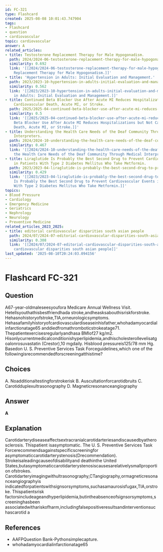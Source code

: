 ```yaml
---
id: FC-321
type: Flashcard
created: 2025-08-08 10:01:43.747904
tags:
- Flashcard
- question
- cardiovascular
topic: cardiovascular
answer: A
related_articles:
- title: Testosterone Replacement Therapy for Male Hypogonadism.
  path: 2024/2024-06-testosterone-replacement-therapy-for-male-hypogonadism.md
  similarity: 0.692
  link: '[[2024/2024-06-testosterone-replacement-therapy-for-male-hypogonadism|Testosterone
    Replacement Therapy for Male Hypogonadism.]]'
- title: 'Hypertension in Adults: Initial Evaluation and Management.'
  path: 2023/2023-10-hypertension-in-adults-initial-evaluation-and-management.md
  similarity: 0.562
  link: '[[2023/2023-10-hypertension-in-adults-initial-evaluation-and-management|Hypertension
    in Adults: Initial Evaluation and Management.]]'
- title: Continued Beta Blocker Use After Acute MI Reduces Hospitalizations but Not
    Cardiovascular Death, Acute MI, or Stroke.
  path: 2025/2025-04-continued-beta-blocker-use-after-acute-mi-reduces-hospitaliz.md
  similarity: 0.5
  link: '[[2025/2025-04-continued-beta-blocker-use-after-acute-mi-reduces-hospitaliz|Continued
    Beta Blocker Use After Acute MI Reduces Hospitalizations but Not Cardiovascular
    Death, Acute MI, or Stroke.]]'
- title: Understanding the Health Care Needs of the Deaf Community Through Medical
    Interpreters.
  path: 2024/2024-10-understanding-the-health-care-needs-of-the-deaf-community-th.md
  similarity: 0.467
  link: '[[2024/2024-10-understanding-the-health-care-needs-of-the-deaf-community-th|Understanding
    the Health Care Needs of the Deaf Community Through Medical Interpreters.]]'
- title: Liraglutide Is Probably the Best Second Drug to Prevent Cardiovascular Events
    in Patients With Type 2 Diabetes Mellitus Who Take Metformin.
  path: 2023/2023-04-liraglutide-is-probably-the-best-second-drug-to-prevent-card.md
  similarity: 0.429
  link: '[[2023/2023-04-liraglutide-is-probably-the-best-second-drug-to-prevent-card|Liraglutide
    Is Probably the Best Second Drug to Prevent Cardiovascular Events in Patients
    With Type 2 Diabetes Mellitus Who Take Metformin.]]'
topics:
- Blood Pressure
- Cardiology
- Emergency Medicine
- Geriatrics
- Nephrology
- Neurology
- Preventive Medicine
related_articles_2023_2025:
- title: editorial cardiovascular disparities south asian people
  path: 2024/07/2024-07-editorial-cardiovascular-disparities-south-asian-people.md
  similarity: 0.308
  link: '[[2024/07/2024-07-editorial-cardiovascular-disparities-south-asian-people|editorial
    cardiovascular disparities south asian people]]'
last_updated: '2025-08-10T20:24:03.094156'
---
```


# Flashcard FC-321

## Question

A67-year-oldmaleseesyoufora Medicare Annual Wellness Visit. Hetellsyouthathisbestfriendhada stroke,andheasksabouthisriskforstroke. Hehasnohistoryofstroke,TIA,orneurologicsymptoms. Hehasafamilyhistoryofcardiovasculardiseaseinhisfather,whohadamyocardialinfarctionatage65 anddiedfromathromboticstrokeatage71. Thepatientexercisesregularlyandhasa BMIof27 kg/m2. Hisonlycurrentmedicalconditionishyperlipidemia,andhischolesterollevelisatgoalonrosuvastatin (Crestor),10 mgdaily. Hisblood pressureis125/78 mm Hg. Basedon U. S. Preventive Services Task Forceguidelines,which one of the followingisrecommendedforscreeningatthistime?

## Choices

A. Noadditionaltestingforstrokerisk
B. Auscultationforcarotidbruits
C. Carotidduplexultrasonography
D. Magneticresonanceangiography

## Answer

**A**

## Explanation

Carotidarterydiseaseaffectsextracranialcarotidarteriesandiscausedbyatherosclerosis. Thispatient isasymptomatic. The U. S. Preventive Services Task Forcerecommendsagainstspecificscreeningfor asymptomaticcarotidarterystenosis(Drecommendation). Strokeisaleadingcauseofdisabilityand deathinthe United States,butasymptomaticcarotidarterystenosiscausesarelativelysmallproportion ofstrokes. Carotidarteryimagingwithultrasonography,CTangiography,ormagneticresonanceangiographyis indicatedforpatientswithsignsorsymptoms,suchasamaurosisfugax,TIA,orstroke. Thispatientsrisk factorsincludeageandhyperlipidemia,butintheabsenceofsignsorsymptoms,screeninghasbeen associatedwithariskofharm,includingfalsepositiveresultsandinterventionsuchascarotid a

## References

- AAFPQuestion Bank-Pythonsimplecapture.
- whohadamyocardialinfarctionatage65

